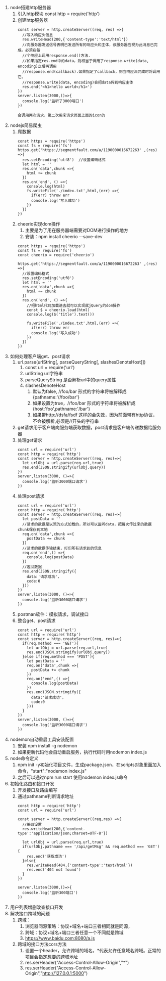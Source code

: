 1. node搭建http服务器
   1. 引入http模块 const http = require('http')
   2. 创建http服务器
        ```
        const server = http.createServer((req, res) =>{ 
          //写入响应头信息 
          res.writeHead(200,{'content-type':'text/html'})
          //向服务器发送信号表明已发送所有的响应头和主体，该服务器应视为此消息已完成。必须在每
          //个响应上调用response.end()方法.
          //如果指定res.end中的data，则相当于调用了response.write(data, encoding)之后再调用
          //response.end(callback).如果指定了callback，则当响应流完成时将调用它。
          //response.write(data, encoding)会把data传到响应主体
          res.end('<h1>hello world</h1>')
        })
        server.listen(3000,()=>{
          console.log('监听了3000端口')
        })

        会调用两次请求，第二次用来请求页面上面的icon的
        ``` 
2. nodejs简易爬虫
   1. 爬数据
      ```
      const https = require('https')
      const fs = require('fs')
      https.get('https://segmentfault.com/a/1190000016672263' ,(res) =>{
        res.setEncoding('utf8')  //设置编码格式
        let html = ''
        res.on('data',chunk =>{
          html += chunk
        })
        res.on('end', () =>{
          console.log(html)
          fs.writeFile('./index.txt',html,(err) =>{
            if(err) throw err
            console.log('写入成功')
          })
        })
      })
      ``` 
   2. cheerio实现dom操作
      1. 主要是为了用在服务器端需要对DOM进行操作的地方
      2. 安装：npm install cheerio --save-dev
        ```
        const https = require('https')
        const fs = require('fs')
        const cheerio = require('cheerio')

        https.get('https://segmentfault.com/a/1190000016672263' ,(res) =>{
          //设置编码格式
          res.setEncoding('utf8')
          let html = ''
          res.on('data',chunk =>{
            html += chunk
          })
          res.on('end', () =>{
            //把html代码加载进去就可以实现就jQuery的dom操作
            const $ = cheerio.load(html)
            console.log($('title').text())

            fs.writeFile('./index.txt',html,(err) =>{
              if(err) throw err
              console.log('写入成功')
            })
          })
        })
        ``` 
3. 如何处理客户端get、post请求
   1. url.parse(urlString[, parseQueryString[, slashesDenoteHost]])
      1. const url = require('url')
      2. urlString url字符串
      3. parseQueryString 是否解析url中的query属性
      4. slashesDenoteHost 
         1. 默认为false, //foo/bar 形式的字符串将被解释成{pathname:'//foo/bar'}
         2. 如果设置为true，//foo/bar 形式的字符串将被解析成{host:'foo',pathname:'/bar'}
         3. 如果带http://dsfa/fsdf 这样的会失效，因为前面带有http协议，不会被解析,必须是//开头的字符串
   2. get请求用于客户端向服务端获取数据，post请求是客户端传递数据给服务器
   3. 处理get请求
      ```
      const url = require('url')
      const http = require('http')
      const server = http.createServer((req, res)=>{
        let urlObj = url.parse(req.url,true)
        res.end(JSON.stringify(urlObj.query))
      })
      server,listen(3000, ()=>{
        console.log('监听3000端口请求')
      })
      ```
   4. 处理post请求
      ```
      const url = require('url')
      const http = require('http')
      const server = http.createServer((req, res)=>{
        let postData = ''
        //请求的数据是以流的方式加载的，所以可以监听data，把每次传过来的数据chunk保存到本地
        req.on('data',chunk =>{
          postData += chunk
        })
        //请求的数据传输结束，打印所有请求到的信息
        req.on('end',() =>{
          console.log(postData)
        })
        //返回数据
        res.end(JSON.stringify({
          data:'请求成功'，
          code:0
        }))
      })
      server,listen(3000, ()=>{
        console.log('监听3000端口请求')
      })
      ```
   5. postman软件：模拟请求，调试接口
   6. 整合get、post请求
      ```
      const url = require('url')
      const http = require('http')
      const server = http.createServer((req, res)=>{
        if(req.method === 'GET'){
          let urlObj = url.parse(req.url,true)
          res.end(JSON.stringify(urlObj.query))
        }else if(req.method === 'POST'){
          let postData = ''
          req.on('data',chunk =>{
            postData += chunk
          })
          req.on('end',() =>{
            console.log(postData)
          })
          res.end(JSON.stringify({
            data:'请求成功'，
            code:0
          }))
        }
      })
      server,listen(3000, ()=>{
        console.log('监听3000端口请求')
      })
      ```
4. nodemon自动重启工具安装配置
   1. 安装 npm install -g nodemon
   2. 如果更新代码他会自动重启服务，执行代码时用nodemon index.js
5. node命令定义
   1. npm init -y初始化项目文件，生成package.json，在scripts对象里面加入命令，"start":"nodemon index.js" 
   2. 之后可以通过npm run start 使用nodemon index.js命令
6. 初始化路由和接口开发
   1. 开发接口及路由编写
   2. 通过pathname判断请求地址
      ```
      const http = require('http')
      const url = require('url')

      const server = http.createServer((req,res) =>{
        //编码设置
        res.writeHead(200,{'content-type':'application/json;charset=UTF-8'})

        let urlObj = url.parse(req.url,true)
        if(urlObj.pathname === '/api/getMsg' && req.method === 'GET'){
          res.end('获取成功')
        }else{
          res.writeHead(404,{'content-type':'text/html'})
          res.end('404 not found')
        }
      })

      server.listen(3000,()=>{
        console.log('监听300端口')
      })
      ```
7. 用户列表增删改查接口开发
8. 解决接口跨域的问题
   1. 跨域：
      1. 浏览器同源策略：协议+域名+端口三者相同就是同源，
      2. 跨域：协议+域名+端口三者任意一个不同就是跨域
      3. https://www.baidu.com:8080/a.js
   2. 跨域的接口方法cors方法
      1. 设置一个header，允许跨域的域名，*代表允许任意域名跨域。正常的项目会指定想要的跨域地址
      2. res.serHeader("Access-Control-Allow-Origin","*") 
      3. res.serHeader("Access-Control-Allow-Origin","http://127.0.0.1:5000") 